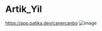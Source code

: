 # Artik_Yil
https://app.patika.dev/canercanbo
![image](https://user-images.githubusercontent.com/107541646/218302523-75f16cf1-93d0-4bff-9304-1931f1095c6a.png)

